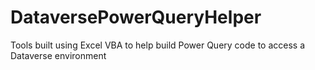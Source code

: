 # DataversePowerQueryHelper
Tools built using Excel VBA to help build Power Query code to access a Dataverse environment
